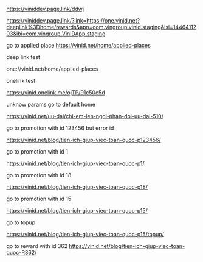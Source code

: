 https://viniddev.page.link/ddwj


https://viniddev.page.link/?link=https://one.vinid.net?deeplink%3Dhome/rewards&apn=com.vingroup.vinid.staging&isi=1446411203&ibi=com.vingroup.VinIDApp.staging




go to applied place
https://vinid.net/home/applied-places 

deep link test

one://vinid.net/home/applied-places 

onelink test

https://vinid.onelink.me/ojTP/91c50e5d


unknow params go to default home

https://vinid.net/uu-dai/chi-em-len-ngoi-nhan-doi-uu-dai-510/

go to promotion with id 123456 but error id

https://vinid.net/blog/tien-ich-giup-viec-toan-quoc-p123456/


go to promotion with id 1

https://vinid.net/blog/tien-ich-giup-viec-toan-quoc-p1/


go to promotion with id 18

https://vinid.net/blog/tien-ich-giup-viec-toan-quoc-p18/


go to promotion with id 15

https://vinid.net/blog/tien-ich-giup-viec-toan-quoc-p15/


go to topup

https://vinid.net/blog/tien-ich-giup-viec-toan-quoc-p15/topup/




go to reward with id 362
https://vinid.net/blog/tien-ich-giup-viec-toan-quoc-R362/
